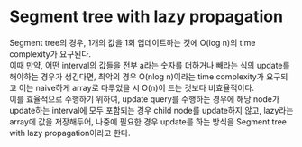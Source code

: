 # Segment tree with lazy propagation
Segment tree의 경우, 1개의 값을 1회 업데이트하는 것에 O(log n)의 time complexity가 요구된다.\
이때 만약, 어떤 interval의 값들을 전부 a라는 숫자를 더하거나 빼라는 식의 update를 해야하는 경우가 생긴다면, 최악의 경우 O(nlog n)이라는 time complexity가 요구되고 이는 naive하게 array로 다루었을 시 O(n)이 드는 것보다 비효율적이다.\
이를 효율적으로 수행하기 위하여, update query를 수행하는 경우에 해당 node가 update하는 interval에 모두 포함되는 경우 child node를 update하지 않고, lazy라는 array에 값을 저장해두어, 나중에 필요한 경우 update를 하는 방식을 Segment tree with lazy propagation이라고 한다.
